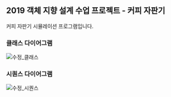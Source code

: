 ## 2019 객체 지향 설계 수업 프로젝트 - 커피 자판기
커피 자판기 시뮬레이션 프로그램입니다.

### 클래스 다이어그램
![수정_클래스](https://user-images.githubusercontent.com/57944099/88178085-cad56500-cc64-11ea-9088-8487f5976d8d.png)

### 시퀀스 다이어그램
![수정_시퀀스](https://user-images.githubusercontent.com/57944099/88178115-d7f25400-cc64-11ea-8312-2db52849b12b.png)

